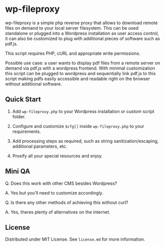 # wp-fileproxy

wp-fileproxy is a simple php reverse proxy that allows to download remote files on demand to your local server filesystem. This can be used standalone or plugged into a Wordpress installation as user access control, it can also be customized to plug with additional pieces of software such as pdf.js.

This script requires PHP, cURL and appropriate write permissions.

Possible use case: a user wants to display pdf files from a remote server on demand via pdf.js with a wordpress frontend. With minimal customization this script can be plugged to wordpress and sequentially link pdf.js to this script making pdfs easily accessible and readable right on the browser without additional software.

## Quick Start

1. Add `wp-fileproxy.php` to your Wordpress installation or custom script folder.

2. Configure and customize `$cfg[]` inside `wp-fileproxy.php` to your requirements.

3. Add processing steps as required, such as string sanitization/escaping, additional parameters, etc.

4. Proxify all your special resources and enjoy.

## Mini QA

Q. Does this work with other CMS besides Wordpress?

A. Yes but you'll need to customize accordingly.

Q. Is there any other methods of achieving this without curl?

A. Yes, theres plenty of alternatives on the internet.

## License

Distributed under MIT License. See `license.md` for more information.
